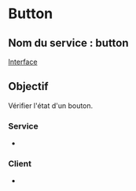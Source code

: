 ﻿# Button

## Nom du service : **button**
[Interface](Button-Service-Interface.md)

## Objectif
Vérifier l'état d'un bouton.

### Service
- [](Button-GPIO-Controller-Node.md)

### Client
- 
